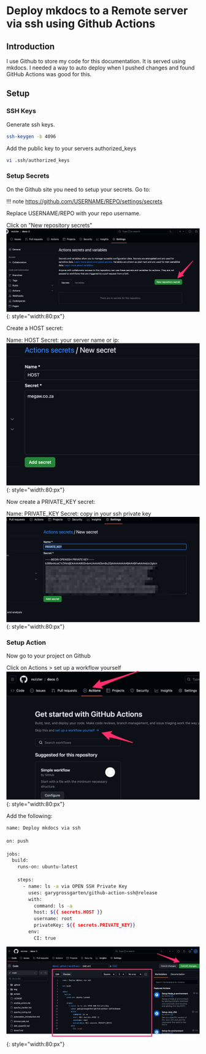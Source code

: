 # Deploy mkdocs to a Remote server via ssh using Github Actions

## Introduction

I use Github to store my code for this documentation.
It is served using mkdocs.
I needed a way to auto deploy when I pushed changes
and found GitHub Actions was good for this.

## Setup

### SSH Keys
Generate ssh keys.

```bash
ssh-keygen -b 4096
```

Add the public key to your servers authorized_keys

```bash
vi .ssh/authorized_keys
```

### Setup Secrets
On the Github site you need to setup your secrets.
Go to:

!!! note
    https://github.com/USERNAME/REPO/settings/secrets
    
Replace USERNAME/REPO with your repo username.

Click on "New repository secrets"
![image](./img/actions2.png){: style="width:80:px"}

Create a HOST secret:

Name: HOST
Secret: your server name or ip:
![image](./img/actions3.png){: style="width:80:px"}

Now create a PRIVATE_KEY secret:

Name: PRIVATE_KEY
Secret: copy in your ssh private key
![image](./img/actions4.png){: style="width:80:px"}

### Setup Action
Now go to your project on Github

Click on Actions >  set up a workflow yourself
![image](./img/actions1.png){: style="width:80:px"}

Add the following:
```bash
name: Deploy mkdocs via ssh

on: push

jobs:
  build:
    runs-on: ubuntu-latest

    steps:
      - name: ls -a via OPEN SSH Private Key
        uses: garygrossgarten/github-action-ssh@release
        with:
          command: ls -a
          host: ${{ secrets.HOST }}
          username: root
          privateKey: ${{ secrets.PRIVATE_KEY}}
        env:
          CI: true
```
![image](./img/actions5.png){: style="width:80:px"}

